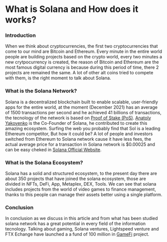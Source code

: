 # What is Solana and How does it works?

### Introduction

When we think about cryptocurrencies, the first two cryptocurrencies that come to our mind are Bitcoin and Ethereum.
Every minute in the entire world people are building projects based on the crypto world, every two minutes a new crytpocurrency is created, the reason of Bitcoin and Ethereum are
the most famous digital currency is because during this period of time, there 2 projects are remained the same.
A lot of other alt coins tried to compete with them, is the right moment to talk about Solana.

### What is the Solana Network?

Solana is a decentralized blockchain built to enable scalable, user-friendly apps for the entire world, at the moment (December 2021) has an average of 1500 transactions per second and he achieved 41 billions of transactions, the tecnology of the network is based on [Proof of Stake (PoS)](https://it.wikipedia.org/wiki/Proof-of-stake).
[Anatoly Yakovenko](https://www.linkedin.com/in/anatoly-yakovenko) is the Co-Founder of Solana, he contributed to create this amazing ecosystem.
Surfing the web you probably find that Sol is a leading Ethereum competitor, But how it could be?
A lot of people and investors switched from Ethereum to Solana network cause it have less fees, the actual average price for a transaction in Solana network is $0.00025 and can be 
easy cheked in [Solana Official Website](https://solana.com/).

### What is the Solana Ecosystem?

Solana has a solid and structured ecosystem, to the present day there are about 350 projects that have joined the solana ecosystem, those are divided in NFTs, DeFi, App, Metaplex, DEX, Tools. 
We can see that solana includes  projects from the world of video games to finance management, thanks to this people can manage their assets better using a single platform.


### Conclusion 

In conclusion as we discuss in this article and from what has been studied solana network has a great potential in every field of the information tecnology.
Talking about gaming, Solana ventures, Lightspeed venture and FTX Echange have launched a a fund of 100 million in [GameFi](https://gamefi.org/) project.





